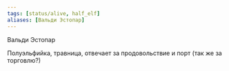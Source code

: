```yaml
---
tags: [status/alive, half_elf]
aliases: [Вальди Эстопар]
---
```


Вальди Эстопар

Полуэльфийка, травница, отвечает за продовольствие и порт (так же за торговлю?)
